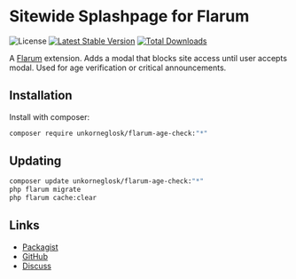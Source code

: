 # Sitewide Splashpage for Flarum

![License](https://img.shields.io/badge/license-GPL-3.0-or-later-blue.svg) [![Latest Stable Version](https://img.shields.io/packagist/v/webbinaro/flarum-age-check.svg)](https://packagist.org/packages/webbinaro/flarum-age-check) [![Total Downloads](https://img.shields.io/packagist/dt/webbinaro/flarum-age-check.svg)](https://packagist.org/packages/webbinaro/flarum-age-check)

A [Flarum](http://flarum.org) extension. Adds a modal that blocks site access until user accepts modal. Used for age verification or  critical announcements. 

## Installation

Install with composer:

```sh
composer require unkorneglosk/flarum-age-check:"*"
```

## Updating

```sh
composer update unkorneglosk/flarum-age-check:"*"
php flarum migrate
php flarum cache:clear
```

## Links

- [Packagist](https://packagist.org/packages/webbinaro/flarum-age-check)
- [GitHub](https://github.com/webbinaro/flarum-age-check)
- [Discuss](https://discuss.flarum.org/d/PUT_DISCUSS_SLUG_HERE)
